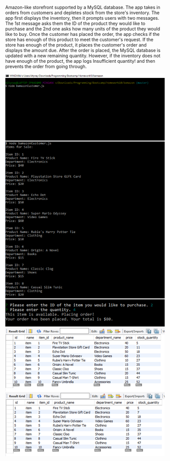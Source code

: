 Amazon-like storefront supported by a MySQL database. The app takes in orders from customers and depletes stock from the store's inventory. 
The app first displays the inventory, then it prompts users with two messages. The 1st message asks them the ID of the product they would like to purchase and the 2nd one asks how many units of the product they would like to buy. Once the customer has placed the order, the app checks if the store has enough of this product to meet the customer's request. If the store has enough of the product, it places the customer's order and displays the amount due. After the order is placed, the MySQL database is updated with a new remaining quantity. However, if the inventory does not have enough of the product, the app logs Insufficient quantity! and then prevents the order from going through.

![Alt text](/screenshots/01.PNG?raw=true "Screenshot1")
![Alt text](/screenshots/02.PNG?raw=true "Screenshot2")
![Alt text](/screenshots/03.PNG?raw=true "Screenshot3")
![Alt text](/screenshots/04.PNG?raw=true "Screenshot4")
![Alt text](/screenshots/05.PNG?raw=true "Screenshot5")

